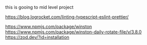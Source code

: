 this is gooing to mid level project


https://blog.logrocket.com/linting-typescript-eslint-prettier/

https://www.npmjs.com/package/winston </br>
https://www.npmjs.com/package/winston-daily-rotate-file/v/3.8.0 </br>
https://zod.dev/?id=installation
